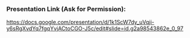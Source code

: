 ### Presentation Link (Ask for Permission):
https://docs.google.com/presentation/d/1k1ScW7dy_uVqji-y6sRgXvdYq7fgqYvjACtoCGO-J5c/edit#slide=id.g2a98543862e_0_97
